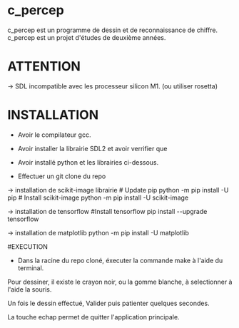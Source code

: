 # c_percep

c_percep est un programme de dessin et de reconnaissance de chiffre.
c_percep est un projet d'études de deuxième années.

# ATTENTION

-> SDL incompatible avec les processeur silicon M1. (ou utiliser rosetta)

# INSTALLATION
- Avoir le compilateur gcc.
- Avoir installer la librairie SDL2 et avoir verrifier que 

- Avoir installé python et les librairies ci-dessous.
- Effectuer un git clone du repo 

-> installation de scikit-image librairie
    # Update pip
    python -m pip install -U pip
    # Install scikit-image
    python -m pip install -U scikit-image

-> installation de tensorflow
    #Install tensorflow
    pip install --upgrade tensorflow

-> installation de matplotlib
    python -m pip install -U matplotlib
    


#EXECUTION

- Dans la racine du repo cloné, éxecuter la commande   make   à l'aide du terminal.

Pour dessiner, il existe le crayon noir, ou la gomme blanche, à selectionner à l'aide la souris.

Un fois le dessin effectué, Valider puis patienter quelques secondes.

La touche echap permet de quitter l'application principale.
